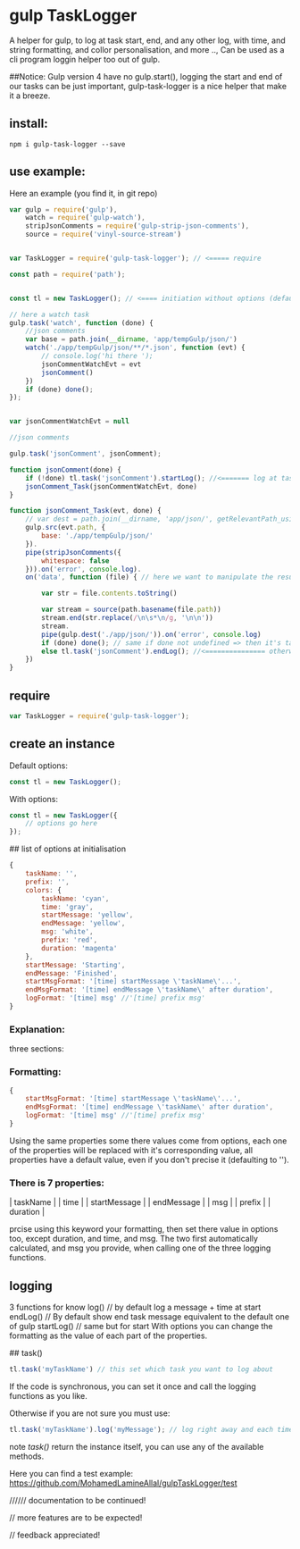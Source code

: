 # gulp TaskLogger

A helper for gulp, to log at task start, end, and any other log, with time, and string formatting, and collor personalisation, and more .., Can be used as a cli program loggin helper too out of gulp.

##Notice:
Gulp version 4 have no gulp.start(), logging the start and end of our tasks can be just important, gulp-task-logger is a nice helper that make it a breeze.

## install:
```
npm i gulp-task-logger --save
```

## use example:
Here an example (you find it, in git repo)
```javascript
var gulp = require('gulp'),
    watch = require('gulp-watch'),
    stripJsonComments = require('gulp-strip-json-comments'),
    source = require('vinyl-source-stream')


var TaskLogger = require('gulp-task-logger'); // <===== require

const path = require('path');


const tl = new TaskLogger(); // <==== initiation without options (default)

// here a watch task
gulp.task('watch', function (done) {
    //json comments 
    var base = path.join(__dirname, 'app/tempGulp/json/')
    watch('./app/tempGulp/json/**/*.json', function (evt) {
        // console.log('hi there ');
        jsonCommentWatchEvt = evt
        jsonComment()
    })
    if (done) done();
});


var jsonCommentWatchEvt = null

//json comments

gulp.task('jsonComment', jsonComment);

function jsonComment(done) {
    if (!done) tl.task('jsonComment').startLog(); //<======= log at task start [notice if(!done)! it's to make sure we are only logging ourselves, when we are calling the function ourselves without done! if it's the normal from cli task execution, then the log will happen by gulp]
    jsonComment_Task(jsonCommentWatchEvt, done)
}

function jsonComment_Task(evt, done) {
    // var dest = path.join(__dirname, 'app/json/', getRelevantPath_usingBase(base, evt.path))
    gulp.src(evt.path, {
        base: './app/tempGulp/json/'
    }).
    pipe(stripJsonComments({
        whitespace: false
    })).on('error', console.log).
    on('data', function (file) { // here we want to manipulate the resulting stream

        var str = file.contents.toString()

        var stream = source(path.basename(file.path))
        stream.end(str.replace(/\n\s*\n/g, '\n\n'))
        stream.
        pipe(gulp.dest('./app/json/')).on('error', console.log)
        if (done) done(); // same if done not undefined => then it's task cli execution
        else tl.task('jsonComment').endLog(); //<=============== otherwise we log ourselves
    })
}

```


## require
```javascript
var TaskLogger = require('gulp-task-logger');
```

## create an instance
Default options:
```javascript
const tl = new TaskLogger();
```

With options:
```javascript
const tl = new TaskLogger({
    // options go here
});
```

## list of options at initialisation

```javascript
{
    taskName: '',
    prefix: '',
    colors: {
        taskName: 'cyan',
        time: 'gray',
        startMessage: 'yellow',
        endMessage: 'yellow',
        msg: 'white',
        prefix: 'red',
        duration: 'magenta'
    },
    startMessage: 'Starting',
    endMessage: 'Finished',
    startMsgFormat: '[time] startMessage \'taskName\'...',
    endMsgFormat: '[time] endMessage \'taskName\' after duration',
    logFormat: '[time] msg' //'[time] prefix msg'
}
```
### Explanation:

three sections:

### Formatting: 

```javascript
{
    startMsgFormat: '[time] startMessage \'taskName\'...',
    endMsgFormat: '[time] endMessage \'taskName\' after duration',
    logFormat: '[time] msg' //'[time] prefix msg'
}
```
Using the same properties some there values come from options, each one of the properties will be replaced with it's corresponding value, all properties have a default value, even if you don't precise it (defaulting to '').

### There is 7 properties:


|  taskName     | 
|  time         |
|  startMessage |
|  endMessage   |
|  msg          |
|  prefix       |
|  duration     |


prcise using this keyword your formatting, then set there value in options too, except duration, and time, and msg. The two first automatically calculated, and msg you provide, when calling one of the three logging functions.

## logging
3 functions for know
log() // by default log a message + time at start
endLog() // By default show end task message equivalent to the default one of gulp
startLog() // same but for start
With options you can change the formatting as the value of each part of the properties.

## task()
```javascript
tl.task('myTaskName') // this set which task you want to log about
```
If the code is synchronous, you can set it once and call the logging functions as you like.

Otherwise if you are not sure you must use:
```javascript
tl.task('myTaskName').log('myMessage'); // log right away and each time 
```
note *task()* return the instance itself, you can use any of the available methods.



Here you can find a test example:
https://github.com/MohamedLamineAllal/gulpTaskLogger/test

////// documentation to be continued! 

// more features are to be expected!

// feedback appreciated!